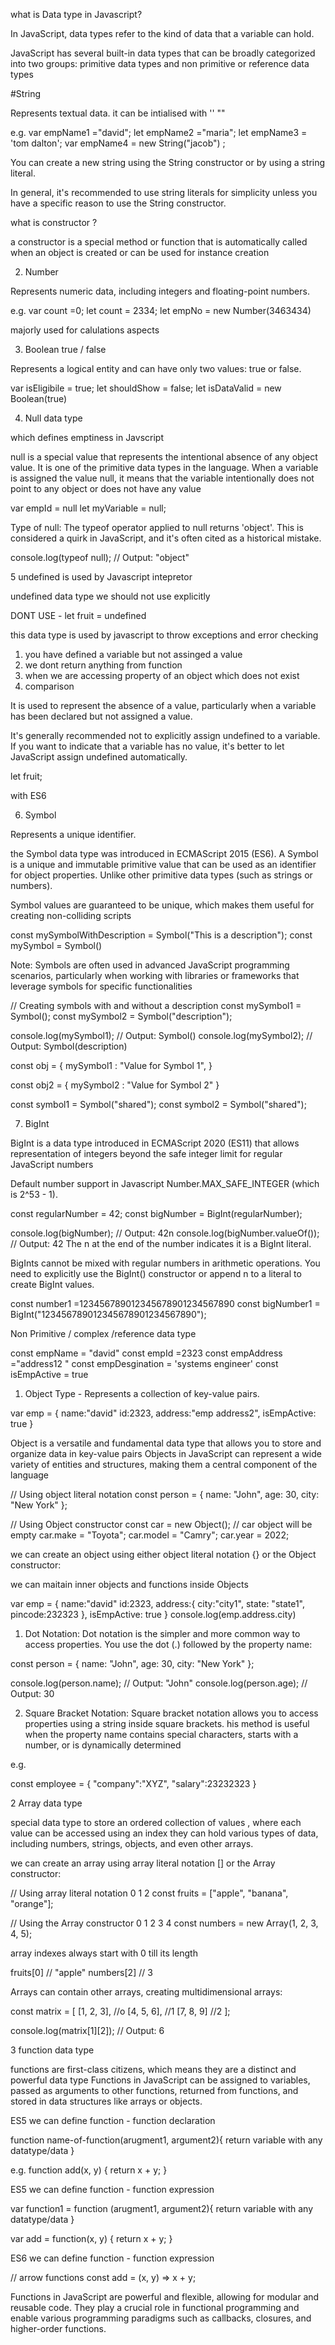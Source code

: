 
what is Data type in Javascript?

In JavaScript, data types refer to the kind of data that a variable can hold.

JavaScript has several built-in data types that can be broadly categorized into two groups: primitive data types and non primitive or reference data types


#String

Represents textual data. it can be intialised with ''  "" 

e.g. var empName1 ="david";
     let empName2 ="maria";
     let empName3 = 'tom dalton';
     var empName4 = new String("jacob")  ;
    

You can create a new string using the String constructor or by using a string literal.

In general, it's recommended to use string literals for simplicity unless you have a specific reason to use the String constructor.

what is constructor ?

a constructor is a special method or function that is automatically called when an object is created or can be used for instance creation


2. Number 

Represents numeric data, including integers and floating-point numbers.

e.g. var count =0;
     let count = 2334;
     let empNo = new Number(3463434)

majorly used for calulations aspects

3. Boolean   true / false

  Represents a logical entity and can have only two values: true or false.

  var isEligibile = true;
  let shouldShow = false;
  let isDataValid = new Boolean(true)

4. Null  data type

  which defines emptiness in Javscript

  null is a special value that represents the intentional absence of any object value. It is one of the primitive data types in the language. When a variable is assigned the value null, it means that the variable intentionally does not point to any object or does not have any value

  var empId = null
  let myVariable = null;

  Type of null: The typeof operator applied to null returns 'object'. This is considered a quirk in JavaScript, and it's often cited as a historical mistake.

console.log(typeof null); // Output: "object"


5 undefined is used by Javascript intepretor


undefined data type we should not use explicitly

DONT USE - let fruit = undefined

this data type is used by javascript to throw exceptions and error checking

1. you have defined a variable but not assinged a value
2. we dont return anything from function
3. when we are accessing property of an object which does not exist
4. comparison

 It is used to represent the absence of a value, particularly when a variable has been declared but not assigned a value.

 It's generally recommended not to explicitly assign undefined to a variable. If you want to indicate that a variable has no value, it's better to let JavaScript assign undefined automatically.

 let fruit;


 with ES6 

6.  Symbol 

 Represents a unique identifier.  

 the Symbol data type was introduced in ECMAScript 2015 (ES6). A Symbol is a unique and immutable primitive value that can be used as an identifier for object properties. Unlike other primitive data types (such as strings or numbers).

 Symbol values are guaranteed to be unique, which makes them useful for creating non-colliding scripts

 const mySymbolWithDescription = Symbol("This is a description");
 const mySymbol = Symbol()

 Note: Symbols are often used in advanced JavaScript programming scenarios, particularly when working with libraries or frameworks that leverage symbols for specific functionalities


 // Creating symbols with and without a description
const mySymbol1 = Symbol();
const mySymbol2 = Symbol("description");

console.log(mySymbol1);  // Output: Symbol()
console.log(mySymbol2);  // Output: Symbol(description)

const obj = {
    mySymbol1 : "Value for Symbol 1",
}

const obj2 = {
    mySymbol2 : "Value for Symbol 2"
}

const symbol1 = Symbol("shared");
const symbol2 = Symbol("shared");

7. BigInt

BigInt is a data type introduced in ECMAScript 2020 (ES11) that allows representation of integers beyond the safe integer limit for regular JavaScript numbers

Default number support in Javascript  Number.MAX_SAFE_INTEGER (which is 2^53 - 1).

const regularNumber = 42;
const bigNumber = BigInt(regularNumber); 

console.log(bigNumber); // Output: 42n
console.log(bigNumber.valueOf()); // Output: 42
The n at the end of the number indicates it is a BigInt literal.

BigInts cannot be mixed with regular numbers in arithmetic operations. You need to explicitly use the BigInt() constructor or append n to a literal to create BigInt values.

const number1 =123456789012345678901234567890
const bigNumber1 = BigInt("123456789012345678901234567890");


Non Primitive / complex /reference data type

const empName = "david"
const empId  =2323
const empAddress ="address12 "
const empDesgination = 'systems engineer'
const isEmpActive = true


1. Object Type - Represents a collection of key-value pairs.

var emp = {
    name:"david"
    id:2323,
    address:"emp address2",
    isEmpActive: true
}

Object is a versatile and fundamental data type that allows you to store and organize data in key-value pairs Objects in JavaScript can represent a wide variety of entities and structures, making them a central component of the language

// Using object literal notation
const person = {
  name: "John",
  age: 30,
  city: "New York"
};

// Using Object constructor
const car = new Object(); // car object will be empty
car.make = "Toyota";
car.model = "Camry";
car.year = 2022;

we  can create an object using either object literal notation {} or the Object constructor:


we can maitain inner objects and functions inside Objects

var emp = {
    name:"david"
    id:2323,
    address:{
        city:"city1",
        state: "state1",
        pincode:232323
    },
    isEmpActive: true
}
console.log(emp.address.city)

1. Dot Notation:
Dot notation is the simpler and more common way to access properties. You use the dot (.) followed by the property name:

const person = {
  name: "John",
  age: 30,
  city: "New York"
};

console.log(person.name);  // Output: "John"
console.log(person.age);   // Output: 30


2. Square Bracket Notation:
Square bracket notation allows you to access properties using a string inside square brackets. his method is useful when the property name contains special characters, starts with a number, or is dynamically determined

e.g.

const employee = {
    "company":"XYZ",
    "salary":23232323
}


2 Array data type

 special data type to store an ordered collection of values ,
 where each value can be accessed using an index they can hold various types of data, including numbers, strings, objects, and even other arrays.

 we can create an array using array literal notation [] or the Array constructor:

 // Using array literal notation
                  0        1        2
const fruits = ["apple", "banana", "orange"];

// Using the Array constructor
                          0  1  2  3 4
const numbers = new Array(1, 2, 3, 4, 5);

array indexes always start with 0 till its length

fruits[0] // "apple"
numbers[2] // 3

Arrays can contain other arrays, creating multidimensional arrays:

const matrix = [
  [1, 2, 3],  //o
  [4, 5, 6],  //1 
  [7, 8, 9]   //2
];

console.log(matrix[1][2]);  // Output: 6


3 function data type


functions are first-class citizens, which means they are a distinct and powerful data type Functions in JavaScript can be assigned to variables, passed as arguments to other functions, returned from functions, and stored in data structures like arrays or objects.


ES5 we can define function - function declaration 

function name-of-function(arugment1, argument2){
    return variable with any datatype/data
}

e.g. function add(x, y) {
  return x + y;
} 

ES5 we can define function - function expression 

var function1  = function (arugment1, argument2){
    return variable with any datatype/data
}


var add =  function(x, y) {
  return x + y;
} 


ES6 we can define function - function expression 

// arrow functions
const add =  (x, y) =>  x + y;


Functions in JavaScript are powerful and flexible, allowing for modular and reusable code. They play a crucial role in functional programming and enable various programming paradigms such as callbacks, closures, and higher-order functions.
